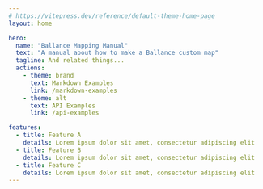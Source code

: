 ```yaml
---
# https://vitepress.dev/reference/default-theme-home-page
layout: home

hero:
  name: "Ballance Mapping Manual"
  text: "A manual about how to make a Ballance custom map"
  tagline: And related things...
  actions:
    - theme: brand
      text: Markdown Examples
      link: /markdown-examples
    - theme: alt
      text: API Examples
      link: /api-examples

features:
  - title: Feature A
    details: Lorem ipsum dolor sit amet, consectetur adipiscing elit
  - title: Feature B
    details: Lorem ipsum dolor sit amet, consectetur adipiscing elit
  - title: Feature C
    details: Lorem ipsum dolor sit amet, consectetur adipiscing elit
---
```

